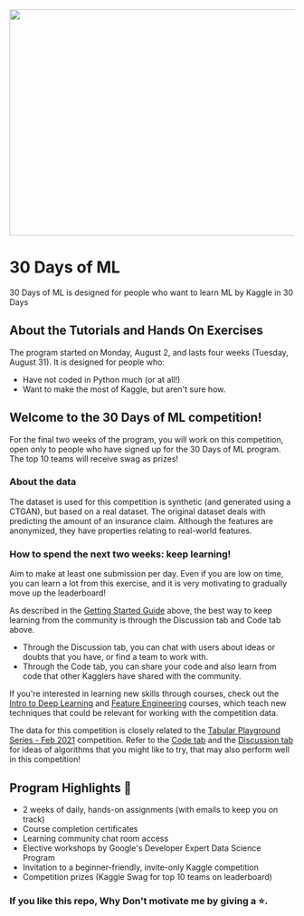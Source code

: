 <img src="https://github.com/rojaAchary/30-Days-of-ML-Kaggle/blob/main/misc/30_Days_ML_Hero.png" width="600" height="400">

# 30 Days of ML
30 Days of ML is designed for people who want to learn ML by Kaggle in 30 Days

## About the Tutorials and Hands On Exercises

The program started on Monday, August 2, and lasts four weeks (Tuesday, August 31). It is designed for people who:

* Have not coded in Python much (or at all!)
* Want to make the most of Kaggle, but aren't sure how.

## Welcome to the 30 Days of ML competition!

For the final two weeks of the program, you will work on this competition, open only to people who have signed up for the 30 Days of ML program. The top 10 teams will receive swag as prizes!

### About the data

The dataset is used for this competition is synthetic (and generated using a CTGAN), but based on a real dataset. The original dataset deals with predicting the amount of an insurance claim. Although the features are anonymized, they have properties relating to real-world features.

### How to spend the next two weeks: keep learning!

Aim to make at least one submission per day. Even if you are low on time, you can learn a lot from this exercise, and it is very motivating to gradually move up the leaderboard!

As described in the [Getting Started Guide](https://www.kaggle.com/alexisbcook/getting-started-with-kaggle-competitions) above, the best way to keep learning from the community is through the Discussion tab and Code tab above.

* Through the Discussion tab, you can chat with users about ideas or doubts that you have, or find a team to work with.
* Through the Code tab, you can share your code and also learn from code that other Kagglers have shared with the community.

If you're interested in learning new skills through courses, check out the [Intro to Deep Learning](https://www.kaggle.com/learn/intro-to-deep-learning) and [Feature Engineering](https://www.kaggle.com/learn/feature-engineering) courses, which teach new techniques that could be relevant for working with the competition data.

The data for this competition is closely related to the [Tabular Playground Series - Feb 2021](https://www.kaggle.com/c/tabular-playground-series-feb-2021) competition. Refer to the [Code tab](https://www.kaggle.com/c/tabular-playground-series-feb-2021/code) and the [Discussion tab](https://www.kaggle.com/c/tabular-playground-series-feb-2021/discussion) for ideas of algorithms that you might like to try, that may also perform well in this competition!

## Program Highlights 🌟

* 2 weeks of daily, hands-on assignments (with emails to keep you on track)
* Course completion certificates
* Learning community chat room access
* Elective workshops by Google's Developer Expert Data Science Program
* Invitation to a beginner-friendly, invite-only Kaggle competition
* Competition prizes (Kaggle Swag for top 10 teams on leaderboard)

### If you like this repo, Why Don't motivate me by giving a ⭐.
